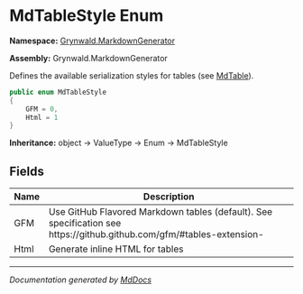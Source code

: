 # MdTableStyle Enum

**Namespace:** [Grynwald.MarkdownGenerator](../index.md)

**Assembly:** Grynwald.MarkdownGenerator

Defines the available serialization styles for tables (see [MdTable](../MdTable/index.md)).

```csharp
public enum MdTableStyle
{
    GFM = 0,
    Html = 1
}
```

**Inheritance:** object → ValueType → Enum → MdTableStyle

## Fields

| Name | Description                                                                                                                  |
| ---- | ---------------------------------------------------------------------------------------------------------------------------- |
| GFM  | Use GitHub Flavored Markdown tables (default). See specification see https:\/\/github.github.com\/gfm\/\#tables\-extension\- |
| Html | Generate inline HTML for tables                                                                                              |

___

*Documentation generated by [MdDocs](https://github.com/ap0llo/mddocs)*
